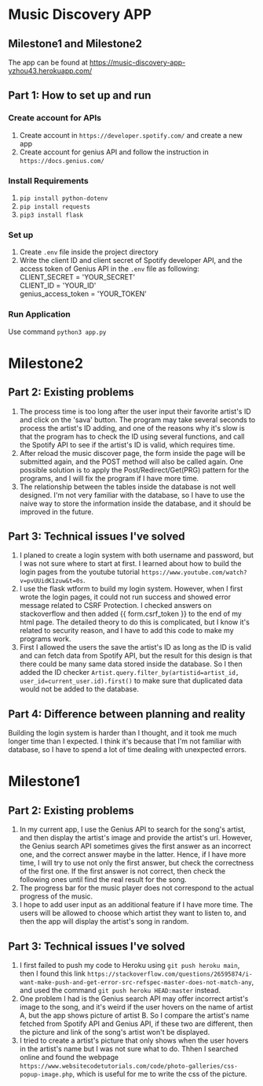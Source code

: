 # Music Discovery APP
## Milestone1 and Milestone2
The app can be found at https://music-discovery-app-yzhou43.herokuapp.com/

## Part 1: How to set up and run
### Create account for APIs
1. Create account in `https://developer.spotify.com/` and create a new app
2. Create account for genius API and follow the instruction in `https://docs.genius.com/`
### Install Requirements
1. `pip install python-dotenv`  
2. `pip install requests`  
3. `pip3 install flask`  
### Set up
1. Create `.env` file inside the project directory  
2. Write the client ID and client secret of Spotify developer API, and the access token of Genius API in the `.env` file as following:  
CLIENT_SECRET = 'YOUR_SECRET'  
CLIENT_ID = 'YOUR_ID'  
genius_access_token = 'YOUR_TOKEN'
### Run Application
Use command `python3 app.py`

# Milestone2
## Part 2: Existing problems
1. The process time is too long after the user input their favorite artist's ID and click on the 'sava' button. The program may take several seconds to process the artist's ID adding, and one of the reasons why it's slow is that the program has to check the ID using several functions, and call the Spotify API to see if the artist's ID is valid, which requires time. 
2. After reload the music discover page, the form inside the page will be submitted again, and the POST method will also be called again. One possible solution is to apply the Post/Redirect/Get(PRG) pattern for the programs, and I will fix the program if I have more time.
3. The relationship between the tables inside the database is not well designed. I'm not very familiar with the database, so I have to use the naive way to store the information inside the database, and it should be improved in the future.

## Part 3: Technical issues I've solved
1. I planed to create a login system with both username and password, but I was not sure where to start at first. I learned about how to build the login pages from the youtube tutorial `https://www.youtube.com/watch?v=pvUUidK1zuw&t=0s`.
2. I use the flask wtform to build my login system. However, when I first wrote the login pages, it could not run success and showed error message related to CSRF Protection. I checked answers on stackoverflow and then added {{ form.csrf_token }} to the end of my html page. The detailed theory to do this is complicated, but I know it's related to security reason, and I have to add this code to make my programs work.
3. First I allowed the users the save the artist's ID as long as the ID is valid and can fetch data from Spotify API, but the result for this design is that there could be many same data stored inside the database. So I then added the ID checker `Artist.query.filter_by(artistid=artist_id, user_id=current_user.id).first()` to make sure that duplicated data would not be added to the database.

## Part 4: Difference between planning and reality
Building the login system is harder than I thought, and it took me much longer time than I expected. I think it's because that I'm not familiar with database, so I have to spend a lot of time dealing with unexpected errors. 

# Milestone1
## Part 2: Existing problems
1. In my current app, I use the Genius API to search for the song's artist, and then display the artist's image and provide the artist's url. However, the Genius search API sometimes 
gives the first answer as an incorrect one, and the correct answer maybe in the latter. Hence, if I have more time, I will try to use not only the first answer, but check the correctness of the first one. If the first answer is not correct, then check the following ones until find the real result for the song.  
2. The progress bar for the music player does not correspond to the actual progress of the music.
3. I hope to add user input as an additional feature if I have more time. The users will be allowed to choose which artist they want to listen to, and then the app will display the 
artist's song in random.
## Part 3: Technical issues I've solved
1. I first failed to push my code to Heroku using `git push heroku main`, then I found this link `https://stackoverflow.com/questions/26595874/i-want-make-push-and-get-error-src-refspec-master-does-not-match-any`, and used the command `git push heroku HEAD:master` instead.
2. One problem I had is the Genius search API may offer incorrect artist's image to the song, and it's weird if the user hovers on the name of artist A, but the app shows picture of artist B.
So I compare the artist's name fetched from Spotify API and Genius API, if these two are different, then the picture and link of the song's artist won't be displayed.
3. I tried to create a artist's picture that only shows when the user hovers in the artist's name but I was not sure what to do. Thhen I searched online and found the webpage `https://www.websitecodetutorials.com/code/photo-galleries/css-popup-image.php`, 
which is useful for me to write the css of the picture.
